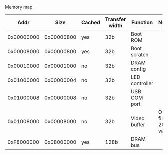 Memory map

| Addr       | Size       | Cached | Transfer width | Function       | Notes                 |
| ---------- | ---------- | ------ | -------------- | -------------- | --------------------- |
| 0x00000000 | 0x00000800 | yes    | 32b            | Boot ROM       |                       |
| 0x00008000 | 0x00000800 | yes    | 32b            | Boot scratch   |                       |
| 0x00010000 | 0x00001000 | no     | 32b            | DRAM config    |                       |
| 0x01000000 | 0x00000004 | no     | 32b            | LED controller |                       |
| 0x01000008 | 0x00000008 | no     | 32b            | USB COM port   |                       |
| 0x01008000 | 0x00008000 | no     | 32b            | Video buffer   | Only first 20KB valid |
| 0xF8000000 | 0x08000000 | yes    | 128b           | DRAM bus       |                       |